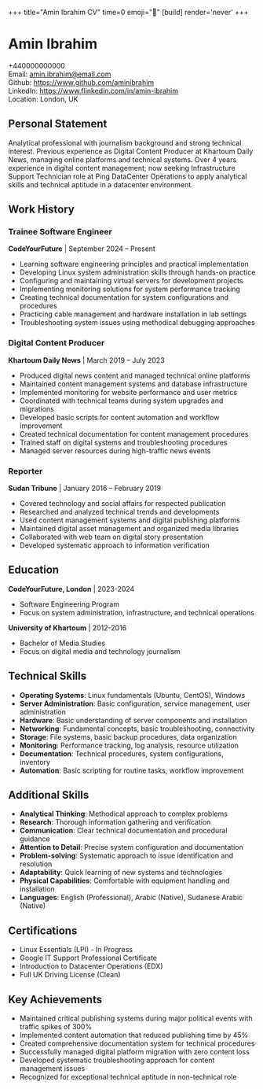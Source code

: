 +++
title="Amin Ibrahim CV" 
time=0 
emoji="📄" 
[build]
render='never'
+++

# Amin Ibrahim

+440000000000  
Email: amin.ibrahim@email.com  
Github: https://www.github.com/aminibrahim  
LinkedIn: https://www.flinkedin.com/in/amin-ibrahim  
Location: London, UK

## Personal Statement

Analytical professional with journalism background and strong technical interest. Previous experience as Digital Content Producer at Khartoum Daily News, managing online platforms and technical systems. Over 4 years experience in digital content management; now seeking Infrastructure Support Technician role at Ping DataCenter Operations to apply analytical skills and technical aptitude in a datacenter environment.

## Work History

### Trainee Software Engineer

**CodeYourFuture** | September 2024 – Present

- Learning software engineering principles and practical implementation
- Developing Linux system administration skills through hands-on practice
- Configuring and maintaining virtual servers for development projects
- Implementing monitoring solutions for system performance tracking
- Creating technical documentation for system configurations and procedures
- Practicing cable management and hardware installation in lab settings
- Troubleshooting system issues using methodical debugging approaches

### Digital Content Producer

**Khartoum Daily News** | March 2019 – July 2023

- Produced digital news content and managed technical online platforms
- Maintained content management systems and database infrastructure
- Implemented monitoring for website performance and user metrics
- Coordinated with technical teams during system upgrades and migrations
- Developed basic scripts for content automation and workflow improvement
- Created technical documentation for content management procedures
- Trained staff on digital systems and troubleshooting procedures
- Managed server resources during high-traffic news events

### Reporter

**Sudan Tribune** | January 2016 – February 2019

- Covered technology and social affairs for respected publication
- Researched and analyzed technical trends and developments
- Used content management systems and digital publishing platforms
- Maintained digital asset management and organized media libraries
- Collaborated with web team on digital story presentation
- Developed systematic approach to information verification

## Education

**CodeYourFuture, London** | 2023-2024

- Software Engineering Program
- Focus on system administration, infrastructure, and technical operations

**University of Khartoum** | 2012-2016

- Bachelor of Media Studies
- Focus on digital media and technology journalism

## Technical Skills

- **Operating Systems**: Linux fundamentals (Ubuntu, CentOS), Windows
- **Server Administration**: Basic configuration, service management, user administration
- **Hardware**: Basic understanding of server components and installation
- **Networking**: Fundamental concepts, basic troubleshooting, connectivity
- **Storage**: File systems, basic backup procedures, data organization
- **Monitoring**: Performance tracking, log analysis, resource utilization
- **Documentation**: Technical procedures, system configurations, inventory
- **Automation**: Basic scripting for routine tasks, workflow improvement

## Additional Skills

- **Analytical Thinking**: Methodical approach to complex problems
- **Research**: Thorough information gathering and verification
- **Communication**: Clear technical documentation and procedural guidance
- **Attention to Detail**: Precise system configuration and documentation
- **Problem-solving**: Systematic approach to issue identification and resolution
- **Adaptability**: Quick learning of new systems and technologies
- **Physical Capabilities**: Comfortable with equipment handling and installation
- **Languages**: English (Professional), Arabic (Native), Sudanese Arabic (Native)

## Certifications

- Linux Essentials (LPI) - In Progress
- Google IT Support Professional Certificate
- Introduction to Datacenter Operations (EDX)
- Full UK Driving License (Clean)

## Key Achievements

- Maintained critical publishing systems during major political events with traffic spikes of 300%
- Implemented content automation that reduced publishing time by 45%
- Created comprehensive documentation system for technical procedures
- Successfully managed digital platform migration with zero content loss
- Developed systematic troubleshooting approach for content management issues
- Recognized for exceptional technical aptitude in non-technical role
